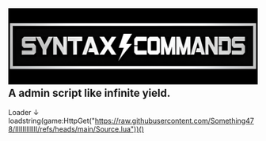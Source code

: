 ![I](https://raw.githubusercontent.com/Something478/IIIIIIIIIIII/main/GitHub_images/logo.jpg)
A admin script like infinite yield.
---
Loader ↓  
loadstring(game:HttpGet("https://raw.githubusercontent.com/Something478/IIIIIIIIIIII/refs/heads/main/Source.lua"))()
